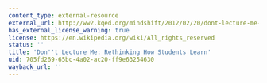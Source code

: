 ```yaml
---
content_type: external-resource
external_url: http://ww2.kqed.org/mindshift/2012/02/20/dont-lecture-me-rethinking-how-college-students-learn-2/
has_external_license_warning: true
license: https://en.wikipedia.org/wiki/All_rights_reserved
status: ''
title: 'Don''t Lecture Me: Rethinking How Students Learn'
uid: 705fd269-65bc-4a02-ac20-ff9e63254630
wayback_url: ''
---
```


